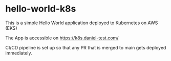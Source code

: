 # hello-world-k8s

This is a simple Hello World application deployed to Kubernetes on AWS (EKS)

The App is accessible on https://k8s.daniel-test.com/

CI/CD pipeline is set up so that any PR that is merged to main gets deployed immediately.